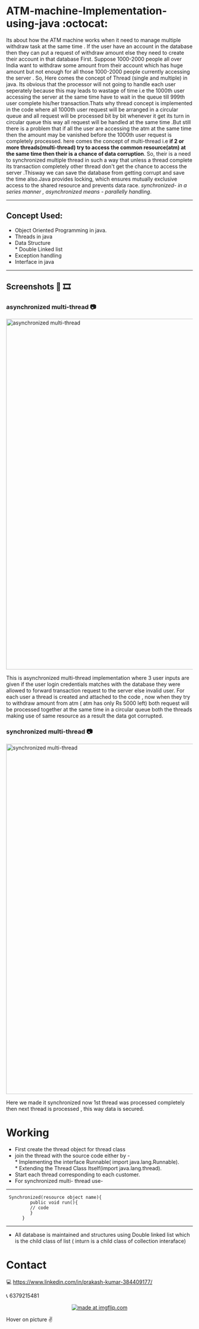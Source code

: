 # ATM-machine-Implementation-using-java :octocat: 

 Its about how the ATM machine works when it need to manage multiple withdraw task at the same time . If the user have an account in the database then they can put  a request of withdraw amount else they need to create their account in that database First.
 Suppose 1000-2000 people all over India want to withdraw some amount from their  account which has huge amount but not enough for all those 1000-2000 people currently accessing the server . So, Here comes the concept of Thread (single  and multiple) in java.
 Its obvious that the processor will not going to handle each user seperately because this may leads to wastage of time i.e the 1000th user accessing the server at the same time have to wait in the queue till 999th user complete his/her transaction.Thats why thread concept is implemented in the code where all 1000th user request will be arranged in a circular queue and all request will be processed bit by bit whenever it get its turn in circular queue this way all request will be handled at the same time .But still there is a problem that if all the user are accessing the atm at the same time then the amount may be vanished before the 1000th user request is completely processed. here comes the concept of multi-thread  i.e **if 2 or more threads(multi-thread) try to access the common resource(atm)  at the same time then their is a chance of data corruption**.
So, their is a need to  synchronized  multiple thread in such a way that unless a thread complete its transaction completely other thread don't get the chance to access the server .Thisway we can save the database from getting corrupt and save the time also.Java provides locking, which ensures mutually exclusive access to the shared resource and prevents data race.
*synchronized- in a series manner , 
asynchronized means - parallelly handling*.

---
## Concept Used:

 * Object Oriented Programming in java.<br/>
 * Threads in java <br/>
 * Data Structure <br/>
       * Double Linked list <br/>
 * Exception handling <br/>
 * Interface in java <br/>

 ---
 ## Screenshots :movie_camera: :film_strip:
 
 ### asynchronized multi-thread :camera:
<img width="944" alt="asynchronized multi-thread" src="https://user-images.githubusercontent.com/59432256/80273990-cbf20700-86f4-11ea-9955-4e31b8085810.PNG">


This is asynchronized multi-thread implementation where 3 user inputs are given if the user login credentials matches with the database they were allowed to forward transaction request to the server else invalid user.
 For each user a thread is created and attached to the code , now when they try to withdraw amount from atm ( atm has only Rs 5000 left)
 both request will be processed together at the same time in a circular queue both the threads making use of same resource as a result the data got corrupted.
 
 ### synchronized multi-thread :camera:
 <img width="943" alt="synchronized multi-thread" src="https://user-images.githubusercontent.com/59432256/80273558-bbd82880-86f0-11ea-94fe-73e9cb49f848.PNG">
 
 Here we made it synchronized now 1st thread was processed completely then next thread is processed , this way data is secured.
 
# Working 

* First create the thread object for thread class <br/>
* join the thread with the source code either by - <br/>
          	* Implementing the interface Runnable( import java.lang.Runnable). <br/>
           * Extending the Thread Class Itself(import java.lang.thread). <br/>
* Start each thread corresponding to each customer. <br/>
* For synchronized multi- thread use- <br/>

---
     Synchronized(resource object name){ 
             public void run(){ 
             // code 
             } 
          }
---       
* All database is maintained and structures using Double linked list which is the child class of list ( inturn is a child class of collection interaface)
# Contact

:computer: https://www.linkedin.com/in/prakash-kumar-384409177/

:telephone_receiver: 6379215481

<center><a href="https://imgflip.com/gif/3l3m92"><img src="https://i.imgflip.com/3l3m92.gif" title="made at imgflip.com"/></a></center>

Hover on picture  :v: 

